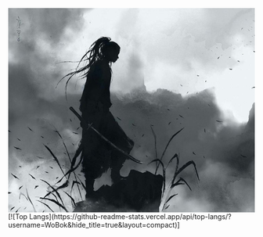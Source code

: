 <img align="right" alt="BG" src="/GitHubBackground.png" />
[![Top Langs](https://github-readme-stats.vercel.app/api/top-langs/?username=WoBok&hide_title=true&layout=compact)]
